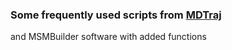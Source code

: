 
### Some frequently used scripts from <a href="http://mdtraj.org/1.9.0/">MDTraj</a> 
and MSMBuilder software with added functions

